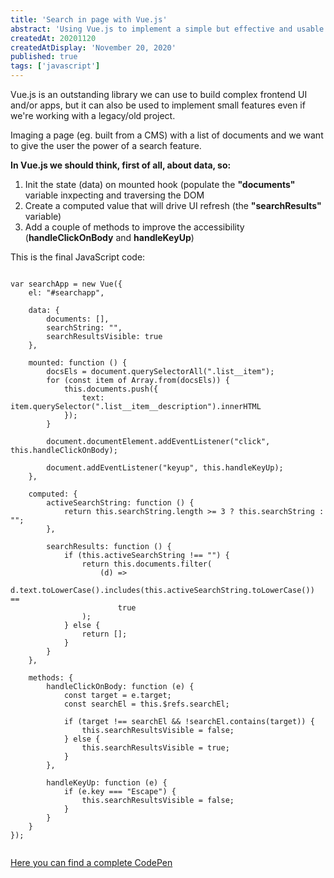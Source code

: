 ```yaml
---
title: 'Search in page with Vue.js'
abstract: 'Using Vue.js to implement a simple but effective and usable search in page'
createdAt: 20201120
createdAtDisplay: 'November 20, 2020'
published: true
tags: ['javascript']
---
```

Vue.js is an outstanding library we can use to build complex frontend UI and/or apps, but it can also be used to implement small features even if we're working with a legacy/old project.

Imaging a page (eg. built from a CMS) with a list of documents and we want to give the user the power of a search feature.

**In Vue.js we should think, first of all, about data, so:**

1. Init the state (data) on mounted hook (populate the **"documents"** variable inxpecting and traversing the DOM
2. Create a computed value that will drive UI refresh (the **"searchResults"** variable)
3. Add a couple of methods to improve the accessibility (**handleClickOnBody** and **handleKeyUp**)

This is the final JavaScript code:
<pre><code class="js">
var searchApp = new Vue({
	el: "#searchapp",

	data: {
		documents: [],
		searchString: "",
		searchResultsVisible: true
	},

	mounted: function () {
		docsEls = document.querySelectorAll(".list__item");
		for (const item of Array.from(docsEls)) {
			this.documents.push({
				text: item.querySelector(".list__item__description").innerHTML
			});
		}

		document.documentElement.addEventListener("click", this.handleClickOnBody);

		document.addEventListener("keyup", this.handleKeyUp);
	},

	computed: {
		activeSearchString: function () {
			return this.searchString.length >= 3 ? this.searchString : "";
		},

		searchResults: function () {
			if (this.activeSearchString !== "") {
				return this.documents.filter(
					(d) =>
						d.text.toLowerCase().includes(this.activeSearchString.toLowerCase()) ==
						true
				);
			} else {
				return [];
			}
		}
	},

	methods: {
		handleClickOnBody: function (e) {
			const target = e.target;
			const searchEl = this.$refs.searchEl;

			if (target !== searchEl && !searchEl.contains(target)) {
				this.searchResultsVisible = false;
			} else {
				this.searchResultsVisible = true;
			}
		},

		handleKeyUp: function (e) {
			if (e.key === "Escape") {
				this.searchResultsVisible = false;
			}
		}
	}
});

</code></pre>

<a class="link--styled" href="https://codepen.io/aberry/pen/XWKvWBL" target="_blank">Here you can find a complete CodePen</a>
